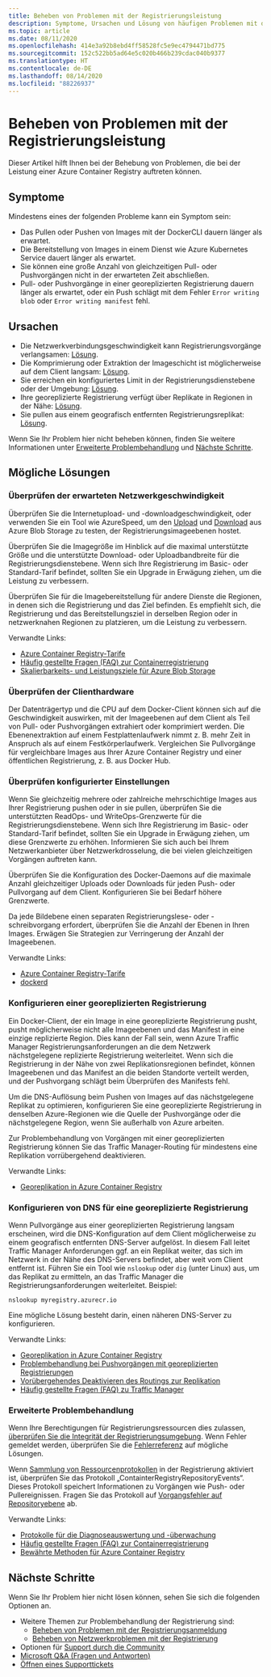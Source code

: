 ```yaml
---
title: Beheben von Problemen mit der Registrierungsleistung
description: Symptome, Ursachen und Lösung von häufigen Problemen mit der Leistung einer Registrierung.
ms.topic: article
ms.date: 08/11/2020
ms.openlocfilehash: 414e3a92b8ebd4ff58528fc5e9ec4794471bd775
ms.sourcegitcommit: 152c522bb5ad64e5c020b466b239cdac040b9377
ms.translationtype: HT
ms.contentlocale: de-DE
ms.lasthandoff: 08/14/2020
ms.locfileid: "88226937"
---
```

# <a name="troubleshoot-registry-performance"></a>Beheben von Problemen mit der Registrierungsleistung

Dieser Artikel hilft Ihnen bei der Behebung von Problemen, die bei der Leistung einer Azure Container Registry auftreten können. 

## <a name="symptoms"></a>Symptome

Mindestens eines der folgenden Probleme kann ein Symptom sein:

* Das Pullen oder Pushen von Images mit der DockerCLI dauern länger als erwartet.
* Die Bereitstellung von Images in einem Dienst wie Azure Kubernetes Service dauert länger als erwartet.
* Sie können eine große Anzahl von gleichzeitigen Pull- oder Pushvorgängen nicht in der erwarteten Zeit abschließen.
* Pull- oder Pushvorgänge in einer georeplizierten Registrierung dauern länger als erwartet, oder ein Push schlägt mit dem Fehler `Error writing blob` oder `Error writing manifest` fehl.

## <a name="causes"></a>Ursachen

* Die Netzwerkverbindungsgeschwindigkeit kann Registrierungsvorgänge verlangsamen: [Lösung](#check-expected-network-speed).
* Die Komprimierung oder Extraktion der Imageschicht ist möglicherweise auf dem Client langsam: [Lösung](#check-client-hardware).  
* Sie erreichen ein konfiguriertes Limit in der Registrierungsdienstebene oder der Umgebung: [Lösung](#review-configured-limits).
* Ihre georeplizierte Registrierung verfügt über Replikate in Regionen in der Nähe: [Lösung](#configure-geo-replicated-registry).
* Sie pullen aus einem geografisch entfernten Registrierungsreplikat: [Lösung](#configure-dns-for-geo-replicated-registry).

Wenn Sie Ihr Problem hier nicht beheben können, finden Sie weitere Informationen unter [Erweiterte Problembehandlung](#advanced-troubleshooting) und [Nächste Schritte](#next-steps).

## <a name="potential-solutions"></a>Mögliche Lösungen

### <a name="check-expected-network-speed"></a>Überprüfen der erwarteten Netzwerkgeschwindigkeit

Überprüfen Sie die Internetupload- und -downloadgeschwindigkeit, oder verwenden Sie ein Tool wie AzureSpeed, um den [Upload](https://www.azurespeed.com/Azure/Uploadß) und [Download](https://www.azurespeed.com/Azure/Download) aus Azure Blob Storage zu testen, der Registrierungsimageebenen hostet.

Überprüfen Sie die Imagegröße im Hinblick auf die maximal unterstützte Größe und die unterstützte Download- oder Uploadbandbreite für die Registrierungsdienstebene. Wenn sich Ihre Registrierung im Basic- oder Standard-Tarif befindet, sollten Sie ein Upgrade in Erwägung ziehen, um die Leistung zu verbessern. 

Überprüfen Sie für die Imagebereitstellung für andere Dienste die Regionen, in denen sich die Registrierung und das Ziel befinden. Es empfiehlt sich, die Registrierung und das Bereitstellungsziel in derselben Region oder in netzwerknahen Regionen zu platzieren, um die Leistung zu verbessern.

Verwandte Links:

* [Azure Container Registry-Tarife](container-registry-skus.md)    
* [Häufig gestellte Fragen (FAQ) zur Containerregistrierung](container-registry-faq.md)
* [Skalierbarkeits- und Leistungsziele für Azure Blob Storage](../storage/blobs/scalability-targets.md)

### <a name="check-client-hardware"></a>Überprüfen der Clienthardware

Der Datenträgertyp und die CPU auf dem Docker-Client können sich auf die Geschwindigkeit auswirken, mit der Imageebenen auf dem Client als Teil von Pull- oder Pushvorgängen extrahiert oder komprimiert werden. Die Ebenenextraktion auf einem Festplattenlaufwerk nimmt z. B. mehr Zeit in Anspruch als auf einem Festkörperlaufwerk. Vergleichen Sie Pullvorgänge für vergleichbare Images aus Ihrer Azure Container Registry und einer öffentlichen Registrierung, z. B. aus Docker Hub.

### <a name="review-configured-limits"></a>Überprüfen konfigurierter Einstellungen

Wenn Sie gleichzeitig mehrere oder zahlreiche mehrschichtige Images aus Ihrer Registrierung pushen oder in sie pullen, überprüfen Sie die unterstützten ReadOps- und WriteOps-Grenzwerte für die Registrierungsdienstebene. Wenn sich Ihre Registrierung im Basic- oder Standard-Tarif befindet, sollten Sie ein Upgrade in Erwägung ziehen, um diese Grenzwerte zu erhöhen. Informieren Sie sich auch bei Ihrem Netzwerkanbieter über Netzwerkdrosselung, die bei vielen gleichzeitigen Vorgängen auftreten kann. 

Überprüfen Sie die Konfiguration des Docker-Daemons auf die maximale Anzahl gleichzeitiger Uploads oder Downloads für jeden Push- oder Pullvorgang auf dem Client. Konfigurieren Sie bei Bedarf höhere Grenzwerte.

Da jede Bildebene einen separaten Registrierungslese- oder -schreibvorgang erfordert, überprüfen Sie die Anzahl der Ebenen in Ihren Images. Erwägen Sie Strategien zur Verringerung der Anzahl der Imageebenen.

Verwandte Links:

* [Azure Container Registry-Tarife](container-registry-skus.md)
* [dockerd](https://docs.docker.com/engine/reference/commandline/dockerd/)

### <a name="configure-geo-replicated-registry"></a>Konfigurieren einer georeplizierten Registrierung

Ein Docker-Client, der ein Image in eine georeplizierte Registrierung pusht, pusht möglicherweise nicht alle Imageebenen und das Manifest in eine einzige replizierte Region. Dies kann der Fall sein, wenn Azure Traffic Manager Registrierungsanforderungen an die dem Netzwerk nächstgelegene replizierte Registrierung weiterleitet. Wenn sich die Registrierung in der Nähe von zwei Replikationsregionen befindet, können Imageebenen und das Manifest an die beiden Standorte verteilt werden, und der Pushvorgang schlägt beim Überprüfen des Manifests fehl.

Um die DNS-Auflösung beim Pushen von Images auf das nächstgelegene Replikat zu optimieren, konfigurieren Sie eine georeplizierte Registrierung in denselben Azure-Regionen wie die Quelle der Pushvorgänge oder die nächstgelegene Region, wenn Sie außerhalb von Azure arbeiten.

Zur Problembehandlung von Vorgängen mit einer georeplizierten Registrierung können Sie das Traffic Manager-Routing für mindestens eine Replikation vorrübergehend deaktivieren.

Verwandte Links:

* [Georeplikation in Azure Container Registry](container-registry-geo-replication.md)

### <a name="configure-dns-for-geo-replicated-registry"></a>Konfigurieren von DNS für eine georeplizierte Registrierung

Wenn Pullvorgänge aus einer georeplizierten Registrierung langsam erscheinen, wird die DNS-Konfiguration auf dem Client möglicherweise zu einem geografisch entfernten DNS-Server aufgelöst. In diesem Fall leitet Traffic Manager Anforderungen ggf. an ein Replikat weiter, das sich im Netzwerk in der Nähe des DNS-Servers befindet, aber weit vom Client entfernt ist. Führen Sie ein Tool wie `nslookup` oder `dig` (unter Linux) aus, um das Replikat zu ermitteln, an das Traffic Manager die Registrierungsanforderungen weiterleitet. Beispiel:

```console
nslookup myregistry.azurecr.io
```

Eine mögliche Lösung besteht darin, einen näheren DNS-Server zu konfigurieren.

Verwandte Links:

* [Georeplikation in Azure Container Registry](container-registry-geo-replication.md)
* [Problembehandlung bei Pushvorgängen mit georeplizierten Registrierungen](container-registry-geo-replication.md#troubleshoot-push-operations-with-geo-replicated-registries)
* [Vorübergehendes Deaktivieren des Routings zur Replikation](container-registry-geo-replication.md#temporarily-disable-routing-to-replication)
* [Häufig gestellte Fragen (FAQ) zu Traffic Manager](../traffic-manager/traffic-manager-faqs.md)

### <a name="advanced-troubleshooting"></a>Erweiterte Problembehandlung

Wenn Ihre Berechtigungen für Registrierungsressourcen dies zulassen, [überprüfen Sie die Integrität der Registrierungsumgebung](container-registry-check-health.md). Wenn Fehler gemeldet werden, überprüfen Sie die [Fehlerreferenz](container-registry-health-error-reference.md) auf mögliche Lösungen.

Wenn [Sammlung von Ressourcenprotokollen](container-registry-diagnostics-audit-logs.md) in der Registrierung aktiviert ist, überprüfen Sie das Protokoll „ContainterRegistryRepositoryEvents“. Dieses Protokoll speichert Informationen zu Vorgängen wie Push- oder Pullereignissen. Fragen Sie das Protokoll auf [Vorgangsfehler auf Repositoryebene](container-registry-diagnostics-audit-logs.md#repository-level-operation-failures) ab. 

Verwandte Links:

* [Protokolle für die Diagnoseauswertung und -überwachung](container-registry-diagnostics-audit-logs.md)
* [Häufig gestellte Fragen (FAQ) zur Containerregistrierung](container-registry-faq.md)
* [Bewährte Methoden für Azure Container Registry](container-registry-best-practices.md)

## <a name="next-steps"></a>Nächste Schritte

Wenn Sie Ihr Problem hier nicht lösen können, sehen Sie sich die folgenden Optionen an.

* Weitere Themen zur Problembehandlung der Registrierung sind:
  * [Beheben von Problemen mit der Registrierungsanmeldung](container-registry-troubleshoot-login.md)
  * [Beheben von Netzwerkproblemen mit der Registrierung](container-registry-troubleshoot-access.md)
* Optionen für [Support durch die Community](https://azure.microsoft.com/support/community/)
* [Microsoft Q&A (Fragen und Antworten)](https://docs.microsoft.com/answers/products/)
* [Öffnen eines Supporttickets](https://azure.microsoft.com/support/create-ticket/)


